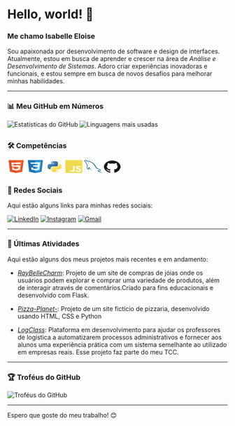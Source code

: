 
# Hello, world! 👋

### Me chamo Isabelle Eloise
Sou apaixonada por desenvolvimento de software e design de interfaces. Atualmente, estou em busca de aprender e crescer na área de *Análise e Desenvolvimento de Sistemas*. Adoro criar experiências inovadoras e funcionais, e estou sempre em busca de novos desafios para melhorar minhas habilidades.

---

### 📊 Meu GitHub em Números
<!-- Widgets de Estatísticas do GitHub -->
![Estatísticas do GitHub](https://github-readme-stats.vercel.app/api?username=IsabelleEloise-4369&show_icons=true&theme=radical)
![Linguagens mais usadas](https://github-readme-stats.vercel.app/api/top-langs/?username=IsabelleEloise-4369&layout=compact&theme=radical)

##

### 🛠 Competências
 <div style="display: inline-block">
        <img align="center" alt="IsaHtml" height="30" width="40" src="https://raw.githubusercontent.com/devicons/devicon/master/icons/html5/html5-original.svg" />
        <img align="center" alt="IsaCss" height="30" width="40" src="https://raw.githubusercontent.com/devicons/devicon/master/icons/css3/css3-original.svg" />
        <img align="center" alt="IsaPython" height="30" width="40" src="https://raw.githubusercontent.com/devicons/devicon/master/icons/python/python-original.svg" />
        <img align="center" alt="IsaJava" height="30" width="40" src="https://raw.githubusercontent.com/devicons/devicon/master/icons/javascript/javascript-plain.svg" />
        <img align="center" alt="IsaSql" height="30" width="40" src="https://raw.githubusercontent.com/devicons/devicon/master/icons/mysql/mysql-original.svg" />
        <img align="center" alt="IsaSql" height="30" width="40" src="https://raw.githubusercontent.com/devicons/devicon/master/icons/github/github-original.svg" />
</div><br>

##

### 🔗 Redes Sociais
Aqui estão alguns links para minhas redes sociais:

[![LinkedIn](https://img.shields.io/badge/-LinkedIn-0A66C2?style=for-the-badge&logo=linkedin&logoColor=white)](https://www.linkedin.com/in/isabelle-eloise-rugno-ferreira-b9ba13264)
[![Instagram](https://img.shields.io/badge/-Instagram-E4405F?style=for-the-badge&logo=instagram&logoColor=white)](https://www.instagram.com/isabelle.eloise)
[![Gmail](https://img.shields.io/badge/-Email-c14438?style=for-the-badge&logo=gmail&logoColor=white)](mailto:isarugno@gmail.com)


---

### 🔄 Últimas Atividades

Aqui estão alguns dos meus projetos mais recentes e em andamento:

- [*RayBelleCharm*](https://github.com/IsabelleEloise-4369/link-do-projeto): Projeto de um site de compras de jóias onde os usuários podem explorar e comprar uma variedade de produtos, além de interagir através de comentários.Criado para fins educacionais e desenvolvido com Flask.

- [*Pizza-Planet-*](https://github.com/IsabelleEloise-4369/Pizza-Planet-): Projeto de um site fictício de pizzaria, desenvolvido usando HTML, CSS e Python

- [*LogClass*](https://github.com/IsabelleEloise-4369/LogClass): Plataforma em desenvolvimento para ajudar os professores de logística a automatizarem processos administrativos e fornecer aos alunos uma experiência prática com um sistema semelhante ao utilizado em empresas reais. Esse projeto faz parte do meu TCC.


---

### 🏆 Troféus do GitHub
![Troféus do GitHub](https://github-profile-trophy.vercel.app/?username=IsabelleEloise-4369&theme=radical)

---

Espero que goste do meu trabalho! 😊
